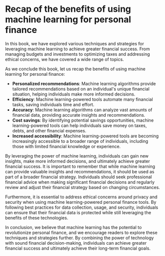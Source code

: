 Recap of the benefits of using machine learning for personal finance
================================================================================

In this book, we have explored various techniques and strategies for leveraging machine learning to achieve greater financial success. From managing budgets and investments to optimizing taxes and addressing ethical concerns, we have covered a wide range of topics.

As we conclude this book, let us recap the benefits of using machine learning for personal finance:

* **Personalized recommendations**: Machine learning algorithms provide tailored recommendations based on an individual's unique financial situation, helping individuals make more informed decisions.
* **Efficiency**: Machine learning-powered tools automate many financial tasks, saving individuals time and effort.
* **Accuracy**: Machine learning algorithms can analyze vast amounts of financial data, providing accurate insights and recommendations.
* **Cost savings**: By identifying potential savings opportunities, machine learning-powered tools can help individuals save money on taxes, debts, and other financial expenses.
* **Increased accessibility**: Machine learning-powered tools are becoming increasingly accessible to a broader range of individuals, including those with limited financial knowledge or experience.

By leveraging the power of machine learning, individuals can gain new insights, make more informed decisions, and ultimately achieve greater financial success. It is important to remember that while machine learning can provide valuable insights and recommendations, it should be used as part of a broader financial strategy. Individuals should seek professional financial advice when making significant financial decisions and regularly review and adjust their financial strategy based on changing circumstances.

Furthermore, it is essential to address ethical concerns around privacy and security when using machine learning-powered personal finance tools. By following best practices for data collection, usage, and security, individuals can ensure that their financial data is protected while still leveraging the benefits of these technologies.

In conclusion, we believe that machine learning has the potential to revolutionize personal finance, and we encourage readers to explore these techniques and strategies further. By combining the power of technology with sound financial decision-making, individuals can achieve greater financial success and ultimately achieve their long-term financial goals.
